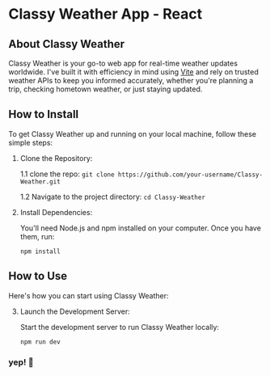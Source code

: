 # Classy Weather App - React

## About Classy Weather

Classy Weather is your go-to web app for real-time weather updates worldwide. I've built it with efficiency in mind using [Vite](https://vitejs.dev/) and rely on trusted weather APIs to keep you informed accurately, whether you're planning a trip, checking hometown weather, or just staying updated.

## How to Install

To get Classy Weather up and running on your local machine, follow these simple steps:

1. Clone the Repository:

   1.1 clone the repo: `git clone https://github.com/your-username/Classy-Weather.git`

   1.2 Navigate to the project directory: `cd Classy-Weather`

2. Install Dependencies:

   You'll need Node.js and npm installed on your computer. Once you have them, run:

   `npm install`

## How to Use

Here's how you can start using Classy Weather:

3. Launch the Development Server:

   Start the development server to run Classy Weather locally:

   `npm run dev`

### yep! 🙌
